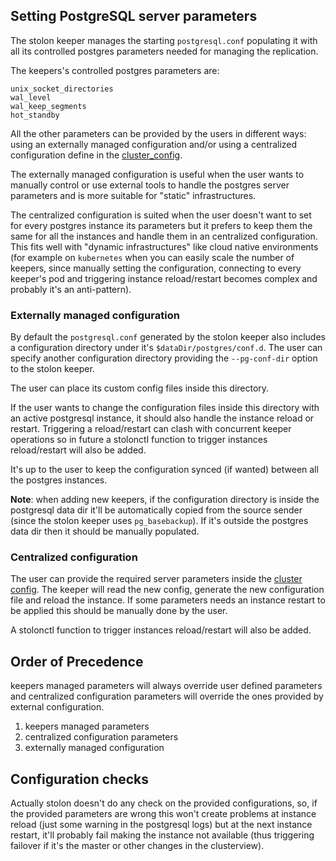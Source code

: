 ## Setting PostgreSQL server parameters

The stolon keeper manages the starting `postgresql.conf` populating it with all its controlled postgres parameters needed for managing the replication.

The keepers's controlled postgres parameters are:
```
unix_socket_directories
wal_level
wal_keep_segments
hot_standby
```

All the other parameters can be provided by the users in different ways: using an externally managed configuration and/or using a centralized configuration define in the [cluster_config](cluster_config.md).

The externally managed configuration is useful when the user wants to manually control or use external tools to handle the postgres server parameters and is more suitable for "static" infrastructures.

The centralized configuration is suited when the user doesn't want to set for every postgres instance its  parameters but it prefers to keep them the same for all the instances and handle them in an centralized configuration. This fits well with "dynamic infrastructures" like cloud native environments (for example on `kubernetes` when you can easily scale the number of keepers, since manually setting the configuration, connecting to every keeper's pod and triggering instance reload/restart becomes complex and probably it's an anti-pattern).

### Externally managed configuration

By default the `postgresql.conf` generated by the stolon keeper also includes a configuration directory under it's `$dataDir/postgres/conf.d`. The user can specify another configuration directory providing the `--pg-conf-dir` option to the stolon keeper.

The user can place its custom config files inside this directory.

If the user wants to change the configuration files inside this directory with an active postgresql instance, it should also handle the instance reload or restart. Triggering a reload/restart can clash with concurrent keeper operations so in future a stolonctl function to trigger instances reload/restart will also be added.

It's up to the user to keep the configuration synced (if wanted) between all the postgres instances.

**Note**: when adding new keepers, if the configuration directory is inside the postgresql data dir it'll be automatically copied from the source sender (since the stolon keeper uses `pg_basebackup`). If it's outside the postgres data dir then it should be manually populated.

### Centralized configuration

The user can provide the required server parameters inside the [cluster config](cluster_config.md). The keeper will read the new config, generate the new configuration file and reload the instance. If some parameters needs an instance restart to be applied this should be manually done by the user.

A stolonctl function to trigger instances reload/restart will also be added.

## Order of Precedence

keepers managed parameters will always override user defined parameters and centralized configuration parameters will override the ones provided by external configuration.

1. keepers managed parameters
2. centralized configuration parameters
3. externally managed configuration

## Configuration checks

Actually stolon doesn't do any check on the provided configurations, so, if the provided parameters are wrong this won't create problems at instance reload (just some warning in the postgresql logs) but at the next instance restart, it'll probably fail making the instance not available (thus triggering failover if it's the master or other changes in the clusterview).
